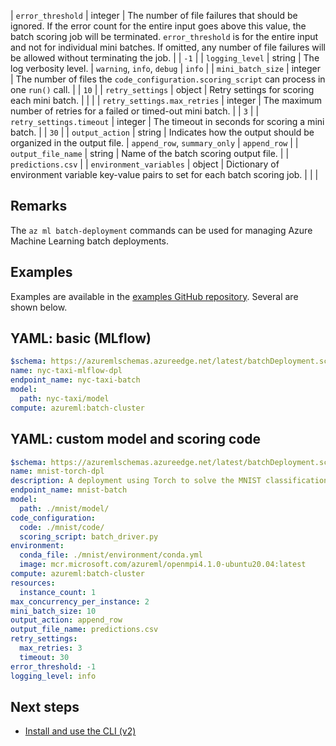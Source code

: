 | `error_threshold` | integer | The number of file failures that should be ignored. If the error count for the entire input goes above this value, the batch scoring job will be terminated. `error_threshold` is for the entire input and not for individual mini batches. If omitted, any number of file failures will be allowed without terminating the job.  | | `-1` |
| `logging_level` | string | The log verbosity level. | `warning`, `info`, `debug` | `info` |
| `mini_batch_size` | integer | The number of files the `code_configuration.scoring_script` can process in one `run()` call. | | `10` |
| `retry_settings` | object | Retry settings for scoring each mini batch. | | |
| `retry_settings.max_retries` | integer | The maximum number of retries for a failed or timed-out mini batch. | | `3` |
| `retry_settings.timeout` | integer | The timeout in seconds for scoring a mini batch. | | `30` |
| `output_action` | string | Indicates how the output should be organized in the output file. | `append_row`, `summary_only` | `append_row` |
| `output_file_name` | string | Name of the batch scoring output file. | | `predictions.csv` |
| `environment_variables` | object | Dictionary of environment variable key-value pairs to set for each batch scoring job. | | |

## Remarks

The `az ml batch-deployment` commands can be used for managing Azure Machine Learning batch deployments.

## Examples

Examples are available in the [examples GitHub repository](https://github.com/Azure/azureml-examples/tree/main/cli/endpoints/batch). Several are shown below.

## YAML: basic (MLflow)

```yaml
$schema: https://azuremlschemas.azureedge.net/latest/batchDeployment.schema.json
name: nyc-taxi-mlflow-dpl
endpoint_name: nyc-taxi-batch
model: 
  path: nyc-taxi/model
compute: azureml:batch-cluster
```

## YAML: custom model and scoring code

```yaml
$schema: https://azuremlschemas.azureedge.net/latest/batchDeployment.schema.json
name: mnist-torch-dpl
description: A deployment using Torch to solve the MNIST classification dataset.
endpoint_name: mnist-batch
model: 
  path: ./mnist/model/
code_configuration:
  code: ./mnist/code/
  scoring_script: batch_driver.py
environment:
  conda_file: ./mnist/environment/conda.yml
  image: mcr.microsoft.com/azureml/openmpi4.1.0-ubuntu20.04:latest
compute: azureml:batch-cluster
resources:
  instance_count: 1
max_concurrency_per_instance: 2
mini_batch_size: 10
output_action: append_row
output_file_name: predictions.csv
retry_settings:
  max_retries: 3
  timeout: 30
error_threshold: -1
logging_level: info
```

## Next steps

- [Install and use the CLI (v2)](how-to-configure-cli.md)
